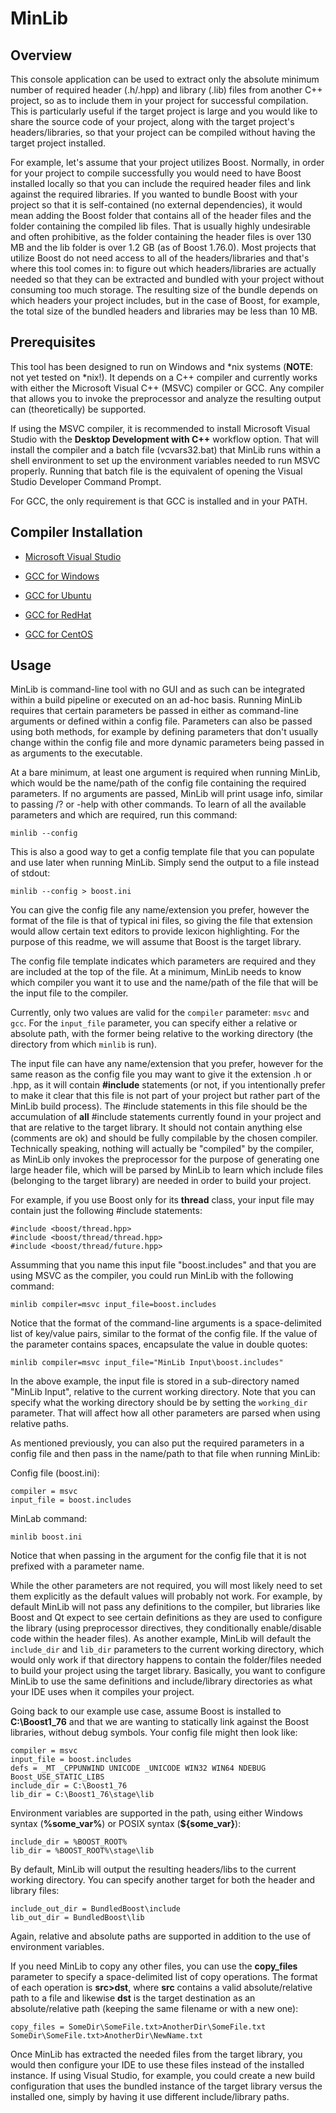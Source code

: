 # MinLib  

## Overview  

This console application can be used to extract only the absolute minimum number of required header (.h/.hpp) and library (.lib) files from another C++ project, so as to include them in your project for successful compilation.  This is particularly useful if the target project is large and you would like to share the source code of your project, along with the target project's headers/libraries, so that your project can be compiled without having the target project installed.  

For example, let's assume that your project utilizes Boost.  Normally, in order for your project to compile successfully you would need to have Boost installed locally so that you can include the required header files and link against the required libraries.  If you wanted to bundle Boost with your project so that it is self-contained (no external dependencies), it would mean adding the Boost folder that contains all of the header files and the folder containing the compiled lib files.  That is usually highly undesirable and often prohibitive, as the folder containing the header files is over 130 MB and the lib folder is over 1.2 GB (as of Boost 1.76.0).  Most projects that utilize Boost do not need access to all of the headers/libraries and that's where this tool comes in:  to figure out which headers/libraries are actually needed so that they can be extracted and bundled with your project without consuming too much storage.  The resulting size of the bundle depends on which headers your project includes, but in the case of Boost, for example, the total size of the bundled headers and libraries may be less than 10 MB.  

## Prerequisites 

This tool has been designed to run on Windows and \*nix systems (**NOTE**: not yet tested on \*nix!).  It depends on a C++ compiler and currently works with either the Microsoft Visual C++ (MSVC) compiler or GCC.  Any compiler that allows you to invoke the preprocessor and analyze the resulting output can (theoretically) be supported.  

If using the MSVC compiler, it is recommended to install Microsoft Visual Studio with the **Desktop Development with C++** workflow option.  That will install the compiler and a batch file (vcvars32.bat) that MinLib runs within a shell environment to set up the environment variables needed to run MSVC properly.  Running that batch file is the equivalent of opening the Visual Studio Developer Command Prompt.  

For GCC, the only requirement is that GCC is installed and in your PATH.   


## Compiler Installation

* [Microsoft Visual Studio](https://visualstudio.microsoft.com/downloads/)  

* [GCC for Windows](http://mingw-w64.org/doku.php)  

* [GCC for Ubuntu](https://linuxize.com/post/how-to-install-gcc-compiler-on-ubuntu-18-04/)  

* [GCC for RedHat](https://developers.redhat.com/HW/gcc-RHEL-7#2__setup_your_development_environment)  

* [GCC for CentOS](https://linuxize.com/post/how-to-install-gcc-compiler-on-centos-7/)  

## Usage  
	 
MinLib is command-line tool with no GUI and as such can be integrated within a build pipeline or executed on an ad-hoc basis.  Running MinLib requires that certain parameters be passed in either as command-line arguments or defined within a config file.  Parameters can also be passed using both methods, for example by defining parameters that don't usually change within the config file and more dynamic parameters being passed in as arguments to the executable.  
	
At a bare minimum, at least one argument is required when running MinLib, which would be the name/path of the config file containing the required parameters.  If no arguments are passed, MinLib will print usage info, similar to passing /? or -help with other commands.  To learn of all the available parameters and which are required, run this command:  

```
minlib --config
```

This is also a good way to get a config template file that you can populate and use later when running MinLib.  Simply send the output to a file instead of stdout:  

```
minlib --config > boost.ini
```
	
You can give the config file any name/extension you prefer, however the format of the file is that of typical ini files, so giving the file that extension would allow certain text editors to provide lexicon highlighting.  For the purpose of this readme, we will assume that Boost is the target library.  

The config file template indicates which parameters are required and they are included at the top of the file.  At a minimum, MinLib needs to know which compiler you want it to use and the name/path of the file that will be the input file to the compiler.  

Currently, only two values are valid for the `compiler` parameter: `msvc` and `gcc`.  For the `input_file` parameter, you can specify either a relative or absolute path, with the former being relative to the working directory (the directory from which `minlib` is run).   

The input file can have any name/extension that you prefer, however for the same reason as the config file you may want to give it the extension .h or .hpp, as it will contain **#include** statements (or not, if you intentionally prefer to make it clear that this file is not part of your project but rather part of the MinLib build process).  The #include statements in this file should be the accumulation of **all** #include statements currently found in your project and that are relative to the target library.  It should not contain anything else (comments are ok) and should be fully compilable by the chosen compiler.  Technically speaking, nothing will actually be "compiled" by the compiler, as MinLib only invokes the preprocessor for the purpose of generating one large header file, which will be parsed by MinLib to learn which include files (belonging to the target library) are needed in order to build your project.  

For example, if you use Boost only for its **thread** class, your input file may contain just the following #include statements:  

```
#include <boost/thread.hpp>
#include <boost/thread/thread.hpp> 
#include <boost/thread/future.hpp>
```

Assumming that you name this input file "boost.includes" and that you are using MSVC as the compiler, you could run MinLib with the following command:  

```
minlib compiler=msvc input_file=boost.includes
```
	
Notice that the format of the command-line arguments is a space-delimited list of key/value pairs, similar to the format of the config file.  If the value of the parameter contains spaces, encapsulate the value in double quotes:  

```
minlib compiler=msvc input_file="MinLib Input\boost.includes"
```
	
In the above example, the input file is stored in a sub-directory named "MinLib Input", relative to the current working directory.  Note that you can specify what the working directory should be by setting the `working_dir` parameter.  That will affect how all other parameters are parsed when using relative paths.  

As mentioned previously, you can also put the required parameters in a config file and then pass in the name/path to that file when running MinLib:   

Config file (boost.ini):  

```
compiler = msvc
input_file = boost.includes
```
	
MinLab command:  

```
minlib boost.ini
```
	
Notice that when passing in the argument for the config file that it is not prefixed with a parameter name.  

While the other parameters are not required, you will most likely need to set them explicitly as the default values will probably not work.  For example, by default MinLib will not pass any definitions to the compiler, but libraries like Boost and Qt expect to see certain definitions as they are used to configure the library (using preprocessor directives, they conditionally enable/disable code within the header files).  As another example, MinLib will default the `include_dir` and `lib_dir` parameters to the current working directory, which would only work if that directory happens to contain the folder/files needed to build your project using the target library.  Basically, you want to configure MinLib to use the same definitions and include/library directories as what your IDE uses when it compiles your project.  

Going back to our example use case, assume Boost is installed to **C:\Boost1_76** and that we are wanting to statically link against the Boost libraries, without debug symbols.  Your config file might then look like:  

```
compiler = msvc
input_file = boost.includes
defs = _MT _CPPUNWIND UNICODE _UNICODE WIN32 WIN64 NDEBUG Boost_USE_STATIC_LIBS
include_dir = C:\Boost1_76
lib_dir = C:\Boost1_76\stage\lib
```

Environment variables are supported in the path, using either Windows syntax (**%some_var%**) or POSIX syntax (**${some_var}**):  

```
include_dir = %BOOST_ROOT%
lib_dir = %BOOST_ROOT%\stage\lib
```

By default, MinLib will output the resulting headers/libs to the current working directory.  You can specify another target for both the header and library files:  
  
```
include_out_dir = BundledBoost\include
lib_out_dir = BundledBoost\lib
```

Again, relative and absolute paths are supported in addition to the use of environment variables.  

If you need MinLib to copy any other files, you can use the **copy_files** parameter to specify a space-delimited list of copy operations.  The format of each operation is **src>dst**, where **src** contains a valid absolute/relative path to a file and likewise **dst** is the target destination as an absolute/relative path (keeping the same filename or with a new one):
```
copy_files = SomeDir\SomeFile.txt>AnotherDir\SomeFile.txt SomeDir\SomeFile.txt>AnotherDir\NewName.txt
```

Once MinLib has extracted the needed files from the target library, you would then configure your IDE to use these files instead of the installed instance.  If using Visual Studio, for example, you could create a new build configuration that uses the bundled instance of the target library versus the installed one, simply by having it use different include/library paths.  
